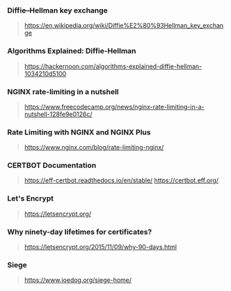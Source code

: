 ### Diffie–Hellman key exchange
> https://en.wikipedia.org/wiki/Diffie%E2%80%93Hellman_key_exchange
### Algorithms Explained: Diffie-Hellman
> https://hackernoon.com/algorithms-explained-diffie-hellman-1034210d5100
### NGINX rate-limiting in a nutshell
> https://www.freecodecamp.org/news/nginx-rate-limiting-in-a-nutshell-128fe9e0126c/ 
### Rate Limiting with NGINX and NGINX Plus
> https://www.nginx.com/blog/rate-limiting-nginx/
### CERTBOT Documentation
> https://eff-certbot.readthedocs.io/en/stable/
> https://certbot.eff.org/
### Let's Encrypt
> https://letsencrypt.org/
### Why ninety-day lifetimes for certificates?
> https://letsencrypt.org/2015/11/09/why-90-days.html
### Siege 
> https://www.joedog.org/siege-home/
